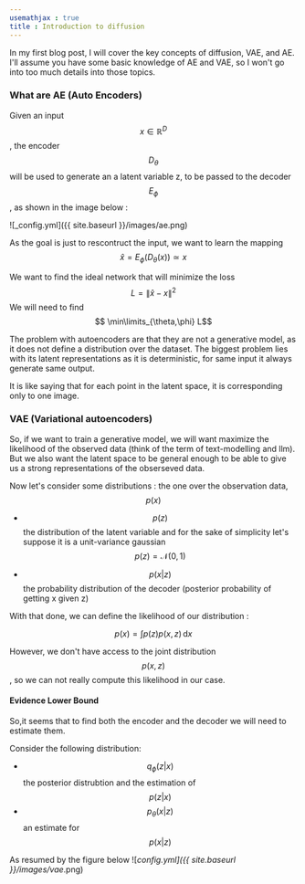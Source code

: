 ```yaml
---
usemathjax : true
title : Introduction to diffusion 
---
```




In my first blog post, I will cover the key concepts of diffusion, VAE, and AE. I'll assume you have some basic knowledge of AE and VAE, so I won't go into too much details into those topics.


### What are AE (Auto Encoders) 

Given an input $$x\in \mathbb{R}^D$$, the encoder $$D_{\theta}$$ will be used to generate an a latent variable z, to be passed to the decoder $$E_{\phi}$$, as shown in the image below  :

![_config.yml]({{ site.baseurl }}/images/ae.png)

As the goal is just to rescontruct the input, we want to learn the mapping 
$$\hat{x}=E_{\phi}(D_{\theta}(x)) \simeq x$$ 

We want to find the ideal network that will minimize the loss $$ L=\|\hat{x} - x\|^2$$ 
We will need to find 
$$ \min\limits_{\theta,\phi} L$$

The problem with autoencoders are that they are not a generative model, as it does not define a distribution over the dataset. The biggest problem lies with its latent representations as it is deterministic, for same input it always generate same output. 

It is like saying that for each point in the latent space, it is corresponding only to one image.

### VAE (Variational autoencoders)

So, if we want to train a generative model, we will want maximize the likelihood of the observed data (think of the term of text-modelling and llm). But we also want the latent space to be general enough to be able to give us a strong representations of the obserseved data.

Now let's consider some distributions : the one over the observation data, $$p(x)$$
* $$p(z)$$ 
the distribution of the latent variable and for the sake of simplicity let's suppose it is a unit-variance gaussian 
$$p(z)=\mathcal{N}(0,\,1)$$

* $$ p(x|z) $$ 
the probability distribution of the decoder (posterior probability of getting x given z)

With that done, we can define the likelihood of our distribution  : 

$$ p(x)= \displaystyle \int p(z)p(x,z) \, \mathrm{d}x $$

However, we don't have access to the joint distribution $$p(x,z)$$, so we can not really compute this likelihood in our case.

#### Evidence Lower Bound

So,it seems that to find both the encoder and the decoder we will need to estimate them. 

Consider the following distribution: 
* $$ q_{\phi}(z|x)$$ 
the posterior distrubtion and the estimation of $$p(z|x)$$
* $$ p_{\theta}(x|z)$$ 
an estimate for $$p(x|z)$$

As resumed by the figure below
![_config.yml]({{ site.baseurl }}/images/vae_.png)

